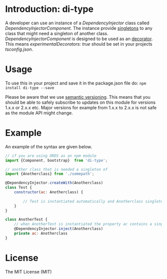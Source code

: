 # Introduction: di-type
A developer can use an instance of a _DependencyInjector_ class called _DependencyInjectorComponent_. The instance provide [singletons](https://en.wikipedia.org/wiki/Singleton_pattern) to any class that might need a singleton of another class. _DependencyInjectorComponent_ is designed to be used as an [decorator](https://www.typescriptlang.org/docs/handbook/decorators.html). This means  _experimentalDecorators: true_ should be set in your projects _tsconfig.json_.

# Usage
To use this in your project and save it in the package.json file do:
`npm install di-type --save`

Please be aware that we use [semantic versioning](http://semver.org). This means that you should be able to safely subscribe to updates on this module for versions 1.x.x or 2.x.x etc. Major versions for example from 1.x.x to 2.x.x is not safe as the module API might change.

# Example
An example of the syntax are given below.

```javascript
// if you are using ORDS as an npm module
import {Component, bootstrap}  from 'di-type';

// another class that is needed a singleton of
import {Anotherclass} from './somepath';

@DependencyInjector.createWith(Anotherclass)
class Test {
    constructor(ac: Anotherclass) {
    
        // Test is instantiated automatically and Anotherclass singleton is injected
    }
}

class AnotherTest {
    // when AnotherTest is instantiated the property ac contains a singleton of Anotherclass
    @DependencyInjector.inject(Anotherclass)
    private ac: Anotherclass
}
```


# License
The MIT License (MIT)

